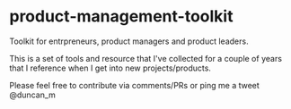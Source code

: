 # product-management-toolkit
 Toolkit for entrpreneurs, product managers and product leaders.
 
This is a set of tools and resource that I've collected for a couple of years that I reference when I get into new projects/products. 
 
Please feel free to contribute via comments/PRs or ping me a tweet @duncan_m
